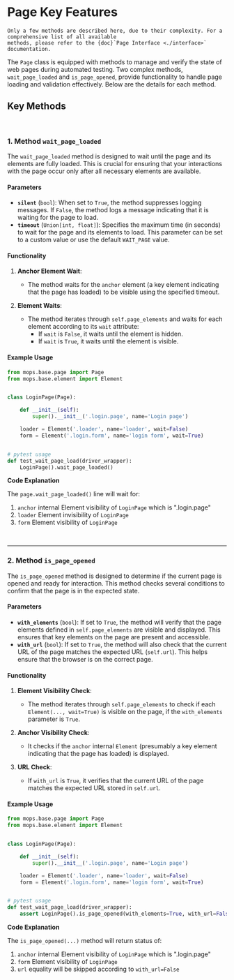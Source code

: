# Page Key Features

```{note}
Only a few methods are described here, due to their complexity. For a comprehensive list of all available 
methods, please refer to the {doc}`Page Interface <./interface>` documentation.
```

The `Page` class is equipped with methods to manage and verify the state of web pages during automated testing. 
Two complex methods, `wait_page_loaded` and `is_page_opened`, provide functionality to handle page loading and 
validation effectively. Below are the details for each method.

## Key Methods

<br>

### 1. Method `wait_page_loaded`

The `wait_page_loaded` method is designed to wait until the page and its elements are fully loaded. 
This is crucial for ensuring that your interactions with the page occur only after all necessary elements are available.

#### Parameters

- **`silent`** (`bool`): When set to `True`, the method suppresses logging messages. If `False`, the method logs a message indicating that it is waiting for the page to load.
- **`timeout`** (`Union[int, float]`): Specifies the maximum time (in seconds) to wait for the page and its elements to load. This parameter can be set to a custom value or use the default `WAIT_PAGE` value.

#### Functionality

1. **Anchor Element Wait**:
   - The method waits for the `anchor` element (a key element indicating that the page has loaded) to be visible using the specified timeout.

2. **Element Waits**:
   - The method iterates through `self.page_elements` and waits for each element according to its `wait` attribute:
     - If `wait` is `False`, it waits until the element is hidden.
     - If `wait` is `True`, it waits until the element is visible.

#### Example Usage

```python
from mops.base.page import Page
from mops.base.element import Element


class LoginPage(Page):

    def __init__(self):
        super().__init__('.login.page', name='Login page')

    loader = Element('.loader', name='loader', wait=False)
    form = Element('.login.form', name='login form', wait=True)


# pytest usage
def test_wait_page_load(driver_wrapper):
    LoginPage().wait_page_loaded()
```
**Code Explanation**

The `page.wait_page_loaded()` line will wait for:
1. `anchor` internal Element visibility of `LoginPage` which is ".login.page"
2. `loader` Element invisibility of `LoginPage`
3. `form` Element visibility of `LoginPage`

<br>

---

### 2. Method `is_page_opened`

The `is_page_opened` method is designed to determine if the current page is opened and ready for interaction. 
This method checks several conditions to confirm that the page is in the expected state.

#### Parameters

- **`with_elements`** (`bool`): If set to `True`, the method will verify that the page elements defined in `self.page_elements` are visible and displayed. This ensures that key elements on the page are present and accessible.
- **`with_url`** (`bool`): If set to `True`, the method will also check that the current URL of the page matches the expected URL (`self.url`). This helps ensure that the browser is on the correct page.

#### Functionality

1. **Element Visibility Check**:
   - The method iterates through `self.page_elements` to check if each `Element(..., wait=True)` is visible on the page, if the `with_elements` parameter is `True`.

2. **Anchor Visibility Check**:
   - It checks if the `anchor` internal `Element` (presumably a key element indicating that the page has loaded) is displayed.

3. **URL Check**:
   - If `with_url` is `True`, it verifies that the current URL of the page matches the expected URL stored in `self.url`.

#### Example Usage

```python
from mops.base.page import Page
from mops.base.element import Element


class LoginPage(Page):

    def __init__(self):
        super().__init__('.login.page', name='Login page')

    loader = Element('.loader', name='loader', wait=False)
    form = Element('.login.form', name='login form', wait=True)


# pytest usage
def test_wait_page_load(driver_wrapper):
    assert LoginPage().is_page_opened(with_elements=True, with_url=False)
```
**Code Explanation**

The `is_page_opened(...)` method will return status of:
1. `anchor` internal Element visibility of `LoginPage` which is ".login.page"
2. `form` Element visibility of `LoginPage`
3. `url` equality will be skipped according to `with_url=False`
